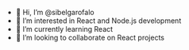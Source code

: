 - 👋 Hi, I’m @sibelgarofalo
- 👀 I’m interested in React and Node.js development
- 🌱 I’m currently learning React
- 💞️ I’m looking to collaborate on React projects

<!---
sibelgarofalo/sibelgarofalo is a ✨ special ✨ repository because its `README.md` (this file) appears on your GitHub profile.
You can click the Preview link to take a look at your changes.
--->
